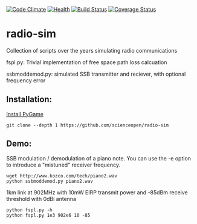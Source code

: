 [![Code Climate](https://codeclimate.com/github/scienceopen/radio-sim/badges/gpa.svg)](https://codeclimate.com/github/scienceopen/radio-sim)
[![Health](https://landscape.io/github/scienceopen/radio-sim/master/landscape.png)](https://landscape.io/github/scienceopen/radio-sim/master)
[![Build Status](https://travis-ci.org/scienceopen/radioutils.svg?branch=master)](https://travis-ci.org/scienceopen/radioutils)
[![Coverage Status](https://coveralls.io/repos/scienceopen/radioutils/badge.svg)](https://coveralls.io/r/scienceopen/radioutils)

radio-sim
=========

Collection of scripts over the years simulating radio communications

fspl.py: Trivial implementation of free space path loss calcuation

ssbmoddemod.py: simulated SSB transmitter and reciever, with optional frequency error


Installation:
-------------
[Install PyGame](https://scivision.co/python-pygame-installation/)

```
git clone --depth 1 https://github.com/scienceopen/radio-sim
```

Demo:
-----
SSB modulation / demodulation of a piano note.  You can use the -e option to introduce a "mistuned" receiver frequency.
```
wget http://www.kozco.com/tech/piano2.wav
python ssbmoddemod.py piano2.wav
```

1km link at 902MHz with 10mW EIRP transmit power and -85dBm receive threshold with 0dBi antenna
```
python fspl.py -h
python fspl.py 1e3 902e6 10 -85
```
